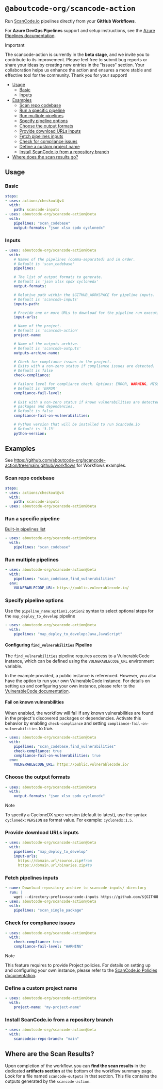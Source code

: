 # `@aboutcode-org/scancode-action`

Run [ScanCode.io](https://github.com/aboutcode-org/scancode.io) pipelines directly
from your **GitHub Workflows**.

For **Azure DevOps Pipelines** support and setup instructions, see the
[Azure Pipelines documentation](https://github.com/aboutcode-org/scancode-action/blob/main/azure-pipelines/README.md).

> [!IMPORTANT]
> The scancode-action is currently in the **beta stage**, and we invite you to 
> contribute to its improvement. Please feel free to submit bug reports or share 
> your ideas by creating new entries in the "Issues" section. 
> Your collaboration helps us enhance the action and ensures a more stable and 
> effective tool for the community. 
> Thank you for your support!

- [Usage](#usage)
  - [Basic](#basic)
  - [Inputs](#inputs)
- [Examples](#examples)
  - [Scan repo codebase](#scan-repo-codebase)
  - [Run a specific pipeline](#run-a-specific-pipeline)
  - [Run multiple pipelines](#run-multiple-pipelines)
  - [Specify pipeline options](#specify-pipeline-options)
  - [Choose the output formats](#choose-the-output-formats)
  - [Provide download URLs inputs](#provide-download-urls-inputs)
  - [Fetch pipelines inputs](#fetch-pipelines-inputs)
  - [Check for compliance issues](#check-for-compliance-issues)
  - [Define a custom project name](#define-a-custom-project-name)
  - [Install ScanCode.io from a repository branch](#install-scancodeio-from-a-repository-branch)
- [Where does the scan results go?](#where-does-the-scan-results-go)

## Usage

### Basic

```yaml
steps:
- uses: actions/checkout@v4
  with:
    path: scancode-inputs
- uses: aboutcode-org/scancode-action@beta
  with:
    pipelines: "scan_codebase"
    output-formats: "json xlsx spdx cyclonedx"
```

### Inputs

```yaml
- uses: aboutcode-org/scancode-action@beta
  with:
    # Names of the pipelines (comma-separated) and in order.
    # Default is 'scan_codebase'
    pipelines:

    # The list of output formats to generate.
    # Default is 'json xlsx spdx cyclonedx'
    output-formats:

    # Relative path within the $GITHUB_WORKSPACE for pipeline inputs.
    # Default is 'scancode-inputs'
    inputs-path:

    # Provide one or more URLs to download for the pipeline run execution
    input-urls:

    # Name of the project.
    # Default is 'scancode-action'
    project-name:

    # Name of the outputs archive.
    # Default is 'scancode-outputs'
    outputs-archive-name:

    # Check for compliance issues in the project.
    # Exits with a non-zero status if compliance issues are detected.
    # Default is false
    check-compliance:

    # Failure level for compliance check. Options: ERROR, WARNING, MISSING.
    # Default is 'ERROR'
    compliance-fail-level:
      
    # Exit with a non-zero status if known vulnerabilities are detected in discovered 
    # packages and dependencies.
    # Default is false
    compliance-fail-on-vulnerabilities:

    # Python version that will be installed to run ScanCode.io
    # Default is '3.13'
    python-version:
```

## Examples

See https://github.com/aboutcode-org/scancode-action/tree/main/.github/workflows for 
Workflows examples.

### Scan repo codebase

```yaml
steps:
- uses: actions/checkout@v4
  with:
    path: scancode-inputs
- uses: aboutcode-org/scancode-action@beta
```

### Run a specific pipeline

[Built-in pipelines list](https://scancodeio.readthedocs.io/en/latest/built-in-pipelines.html)

```yaml
- uses: aboutcode-org/scancode-action@beta
  with:
    pipelines: "scan_codebase"
```

### Run multiple pipelines

```yaml
- uses: aboutcode-org/scancode-action@beta
  with:
    pipelines: "scan_codebase,find_vulnerabilities"
  env:
    VULNERABLECODE_URL: https://public.vulnerablecode.io/
```

### Specify pipeline options

Use the `pipeline_name:option1,option2` syntax to select optional steps for the 
`map_deploy_to_develop` pipeline

```yaml
- uses: aboutcode-org/scancode-action@beta
  with:
    pipelines: "map_deploy_to_develop:Java,JavaScript"
```

#### Configuring `find_vulnerabilities` Pipeline

The `find_vulnerabilities` pipeline requires access to a VulnerableCode instance, 
which can be defined using the `VULNERABLECODE_URL` environment variable.

In the example provided, a public instance is referenced. 
However, you also have the option to run your own VulnerableCode instance. 
For details on setting up and configuring your own instance, please refer to the 
[VulnerableCode documentation](https://vulnerablecode.readthedocs.io/en/latest/index.html).

#### Fail on known vulnerabilities

When enabled, the workflow will fail if any known vulnerabilities are found in the 
project's discovered packages or dependencies.
Activate this behavior by enabling `check-compliance` and setting 
`compliance-fail-on-vulnerabilities` to true.

```yaml
- uses: aboutcode-org/scancode-action@beta
  with:
    pipelines: "scan_codebase,find_vulnerabilities"
    check-compliance: true
    compliance-fail-on-vulnerabilities: true
  env:
    VULNERABLECODE_URL: https://public.vulnerablecode.io/
```

### Choose the output formats

```yaml
- uses: aboutcode-org/scancode-action@beta
  with:
    output-formats: "json xlsx spdx cyclonedx"
```

> [!NOTE]
> To specify a CycloneDX spec version (default to latest), use the syntax
  ``cyclonedx:VERSION`` as format value. For example: ``cyclonedx:1.5``.

### Provide download URLs inputs

```yaml
- uses: aboutcode-org/scancode-action@beta
  with:
    pipelines: "map_deploy_to_develop"
    input-urls:
      https://domain.url/source.zip#from
      https://domain.url/binaries.zip#to
```

### Fetch pipelines inputs

```yaml
- name: Download repository archive to scancode-inputs/ directory
  run: |
    wget --directory-prefix=scancode-inputs https://github.com/${GITHUB_REPOSITORY}/archive/${GITHUB_REF}.zip
- uses: aboutcode-org/scancode-action@beta
  with:
    pipelines: "scan_single_package"
```

### Check for compliance issues

```yaml
- uses: aboutcode-org/scancode-action@beta
  with:
    check-compliance: true
    compliance-fail-level: "WARNING"
```

> [!NOTE]
> This feature requires to provide Project policies. 
> For details on setting up and configuring your own instance, please refer to the 
> [ScanCode.io Policies documentation](https://scancodeio.readthedocs.io/en/latest/policies.html).

### Define a custom project name

```yaml
- uses: aboutcode-org/scancode-action@beta
  with:
    project-name: "my-project-name"
```

### Install ScanCode.io from a repository branch

```yaml
- uses: aboutcode-org/scancode-action@beta
  with:
    scancodeio-repo-branch: "main"
```

## Where are the Scan Results?

Upon completion of the workflow, you can **find the scan results** in the dedicated 
**artifacts section** at the bottom of the workflow summary page. 
Look for a file named `scancode-outputs` in that section. 
This file contains the outputs generated by the `scancode-action`.
